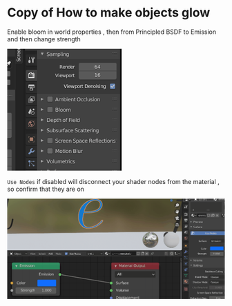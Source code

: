 # Copy of How to make objects glow

Enable bloom in world properties , then from Principled BSDF to Emission and then change strength 

![Copy%20of%20How%20to%20make%20objects%20glow%20247aed83a80843b6a78a50d9dabdd22a/enablebloom.gif](Copy%20of%20How%20to%20make%20objects%20glow%20247aed83a80843b6a78a50d9dabdd22a/enablebloom.gif)

`Use Nodes` if disabled will disconnect your shader nodes from the material , so confirm that they are on 

![Copy%20of%20How%20to%20make%20objects%20glow%20247aed83a80843b6a78a50d9dabdd22a/turn_use_nodes_on_.gif](Copy%20of%20How%20to%20make%20objects%20glow%20247aed83a80843b6a78a50d9dabdd22a/turn_use_nodes_on_.gif)
